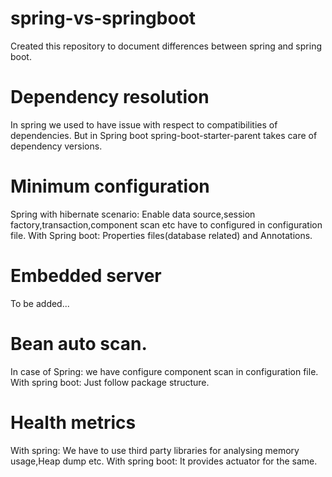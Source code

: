 # spring-vs-springboot
Created this repository to document differences between spring and spring boot.


# Dependency resolution
In spring we used to have issue with respect to compatibilities of dependencies.
But in Spring boot spring-boot-starter-parent takes care of dependency versions.



# Minimum configuration
Spring with hibernate scenario:
Enable data source,session factory,transaction,component scan etc have to configured in configuration file.
With Spring boot:
Properties files(database related) and Annotations.



# Embedded server
To be added...



#  Bean auto scan.
In case of Spring:
we have configure component scan in configuration file.
With spring boot:
Just follow package structure.



#  Health metrics
With  spring:
We have to use third party libraries for analysing memory usage,Heap dump etc.
With spring boot:
It provides actuator for the same.





